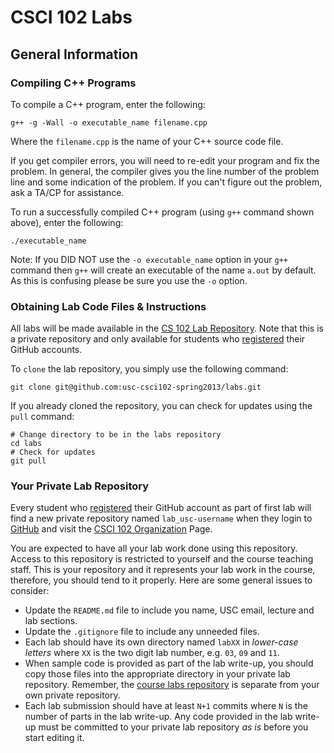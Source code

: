 CSCI 102 Labs
=============

## General Information
### Compiling C++ Programs
To compile a C++ program, enter the following:
```shell
g++ -g -Wall -o executable_name filename.cpp
```
Where the `filename.cpp` is the name of your C++ source code file.

If you get compiler errors, you will need to re-edit your program and fix the problem. In general, the compiler gives you the line number of the problem line and some indication of the problem. If you can't figure out the problem, ask a TA/CP for assistance.</p>

To run a successfully compiled C++ program (using `g++` command shown above), enter the following:
```shell
./executable_name
```
Note: If you DID NOT use the `-o executable_name` option in your `g++` command then `g++` will create an executable of the name `a.out` by default. As this is confusing please be sure you use the `-o` option.

### Obtaining Lab Code Files & Instructions
All labs will be made available in the [CS 102 Lab Repository](https://github.com/usc-csci102-spring2013/labs). Note that this is a private repository and only available for students who [registered](https://docs.google.com/spreadsheet/viewform?formkey=dFNpLTJnVHJ4LUxicm5RSi1TczNSQmc6MQ) their GitHub accounts.

To `clone` the lab repository, you simply use the following command:
```shell
git clone git@github.com:usc-csci102-spring2013/labs.git
```

If you already cloned the repository, you can check for updates using the `pull` command:
```shell
# Change directory to be in the labs repository
cd labs
# Check for updates
git pull
```

### Your Private Lab Repository
Every student who [registered](https://docs.google.com/spreadsheet/viewform?formkey=dFNpLTJnVHJ4LUxicm5RSi1TczNSQmc6MQ) their GitHub account as part of first lab will find a new private repository named `lab_usc-username` when they login to [GitHub](https://github.com/) and visit the [CSCI 102 Organization](https://github.com/usc-csci102-spring2013) Page.

You are expected to have all your lab work done using this repository. Access to this repository is restricted to yourself and the course teaching staff. This is your repository and it represents your lab work in the course, therefore, you should tend to it properly. Here are some general issues to consider:
  - Update the `README.md` file to include you name, USC email, lecture and lab sections.
  - Update the `.gitignore` file to include any unneeded files.
  - Each lab should have its own directory named `labXX` in _lower-case letters_ where `XX` is the two digit lab number, e.g. `03`, `09` and `11`. 
  - When sample code is provided as part of the lab write-up, you should copy those files into the appropriate directory in your private lab repository. Remember, the [course labs repository](https://github.com/usc-csci102-spring2013/labs) is separate from your own private repository. 
  - Each lab submission should have at least `N+1` commits where `N` is the number of parts in the lab write-up. Any code provided in the lab write-up must be committed to your private lab repository *as is* before you start editing it.

